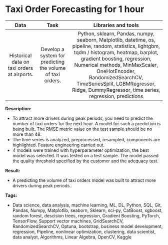 # Taxi Order Forecasting for 1 hour

| Data            |  Task                | Libraries and tools | 
| :--------------: | :---------------------------: |:----------------------:|
|  Historical data on taxi orders at airports. | Develop a system for predicting the volume of taxi orders.| Python, sklearn, Pandas, numpy, seaborn, Matplotlib, datetime, os, pipeline, random, statistics, lightgbm, tqdm / histogram, heatmap, barplot, gradient boosting, regression, Numerical methods, MinMaxScaler, OneHotEncoder, RandomizedSearchCV, TimeSeriesSplit, LGBMRegressor, Ridge, DummyRegressor, time series, regression, predictions|


**Description:**  
- To attract more drivers during peak periods, you need to predict the number of taxi orders for the next hour. A model for such a prediction is being built. The RMSE metric value on the test sample should be no more than 48.
- The time series is analyzed, preprocessed, resampled,
components are highlighted. Feature engineering carried out.
- 4 models were trained with hyperparameter optimization, the best model was selected. It was tested on a test sample. The model passed the quality threshold specified by the customer and the adequacy test.

**Result:**
- A predicting the volume of taxi orders model was built to attract more drivers during peak periods. 
  
**Tags:**
- Data science, data analysis, machine learning, ML, DL, Python, SQL, Git, Pandas, Numpy, Matplotlib, seaborn, Sklearn, sci-py, CatBoost, xgboost, random forest, descision trees, regression, Gradient Boosting, PyTorch, TensorFlow, Support vector machines, GridSearchCV, RandomizedSearchCV, Optuna, bootstrap, business model development, regression, Pipeline, nonlinear optimization, clustering, data scientist, data analyst, Algorithms, Linear Algebra, OpenCV, Kaggle